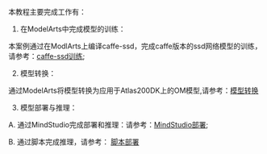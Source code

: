 本教程主要完成工作有：
1. 在ModelArts中完成模型的训练：

 本案例通过在ModlArts上编译caffe-ssd，完成caffe版本的ssd网络模型的训练，请参考：[caffe-ssd训练](https://github.com/shanchenqi/atlas200DK/blob/master/train.md);

2. 模型转换：

 通过ModelArts将模型转换为应用于Atlas200DK上的OM模型,请参考：[模型转换](https://github.com/shanchenqi/atlas200DK/blob/master/convertmodel.md)

3. 模型部署与推理：

  A. 通过MindStudio完成部署和推理：请参考：[MindStudio部署](https://github.com/shanchenqi/atlas200DK/blob/master/depoly_by_MindStudio.md);
  
  B. 通过脚本完成推理，请参考： [脚本部署](https://github.com/shanchenqi/atlas200DK/blob/master/auto_deploy.md)
